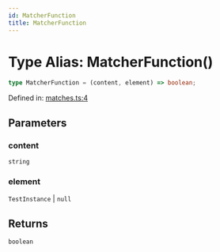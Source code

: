 ```yaml
---
id: MatcherFunction
title: MatcherFunction
---
```


<!-- DO NOT EDIT: this page is autogenerated from the type comments -->

# Type Alias: MatcherFunction()

```ts
type MatcherFunction = (content, element) => boolean;
```

Defined in: [matches.ts:4](https://github.com/Romulad/cli-testing-library/blob/main/packages/cli-testing-library/src/matches.ts#L4)

## Parameters

### content

`string`

### element

`TestInstance` | `null`

## Returns

`boolean`
